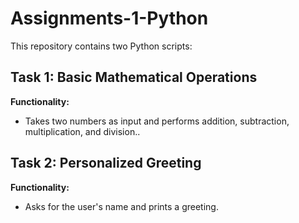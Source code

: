 # Assignments-1-Python

This repository contains two Python scripts:

## Task 1: Basic Mathematical Operations
**Functionality:**  
- Takes two numbers as input and performs addition, subtraction, multiplication, and division..
  
## Task 2: Personalized Greeting
**Functionality:**  
- Asks for the user's name and prints a greeting.
